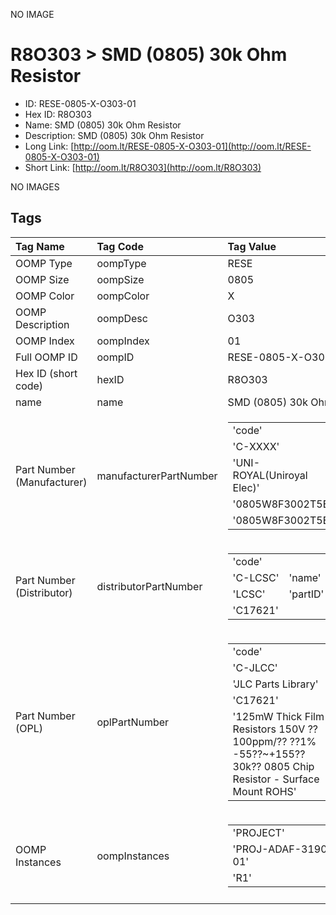 


  
NO IMAGE  
# R8O303 > SMD (0805) 30k Ohm Resistor

- ID: RESE-0805-X-O303-01
- Hex ID: R8O303
- Name: SMD (0805) 30k Ohm Resistor
- Description: SMD (0805) 30k Ohm Resistor
- Long Link: [http://oom.lt/RESE-0805-X-O303-01](http://oom.lt/RESE-0805-X-O303-01)
- Short Link: [http://oom.lt/R8O303](http://oom.lt/R8O303)
  
NO IMAGES  
## Tags
  

|Tag Name|Tag Code|Tag Value|
| :--- | :--- | :--- |
|OOMP Type|oompType|RESE|
|OOMP Size|oompSize|0805|
|OOMP Color|oompColor|X|
|OOMP Description|oompDesc|O303|
|OOMP Index|oompIndex|01|
|Full OOMP ID|oompID|RESE-0805-X-O303-01|
|Hex ID (short code)|hexID|R8O303|
|name|name|SMD (0805) 30k Ohm Resistor|
|Part Number (Manufacturer)|manufacturerPartNumber|<table><tr><td>'code'</td></tr><tr><td> 'C-XXXX'</td><td> 'name'</td></tr><tr><td> 'UNI-ROYAL(Uniroyal Elec)'</td><td> 'partID'</td></tr><tr><td> '0805W8F3002T5E'</td><td> 'partName'</td></tr><tr><td> '0805W8F3002T5E'</td></tr></table>|
|Part Number (Distributor)|distributorPartNumber|<table><tr><td>'code'</td></tr><tr><td> 'C-LCSC'</td><td> 'name'</td></tr><tr><td> 'LCSC'</td><td> 'partID'</td></tr><tr><td> 'C17621'</td></tr></table>|
|Part Number (OPL)|oplPartNumber|<table><tr><td>'code'</td></tr><tr><td> 'C-JLCC'</td><td> 'name'</td></tr><tr><td> 'JLC Parts Library'</td><td> 'partID'</td></tr><tr><td> 'C17621'</td><td> 'partName'</td></tr><tr><td> '125mW Thick Film Resistors 150V ??100ppm/?? ??1% -55??~+155?? 30k?? 0805  Chip Resistor - Surface Mount ROHS'</td></tr></table>|
|OOMP Instances|oompInstances|<table><tr><td>'PROJECT'</td></tr><tr><td> 'PROJ-ADAF-3190-STAN-01'</td><td> 'ID'</td></tr><tr><td> 'R1'</td></tr></table>|
||||
